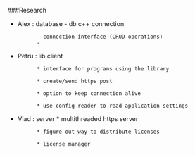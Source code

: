 ###Research



- Alex : database 
            - db c++ connection
            
            - connection interface (CRUD operations) 
            - 
- Petru : lib client 

            * interface for programs using the library
            
            * create/send https post
            
            * option to keep connection alive 
            
            * use config reader to read application settings 
- Vlad : server
            * multithreaded https server
            
            * figure out way to distribute licenses
            
            * license manager 

